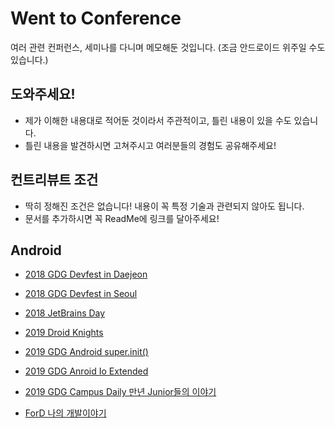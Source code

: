 # Went to Conference
여러 관련 컨퍼런스, 세미나를 다니며 메모해둔 것입니다. (조금 안드로이드 위주일 수도 있습니다.)
## 도와주세요!
* 제가 이해한 내용대로 적어둔 것이라서 주관적이고, 틀린 내용이 있을 수도 있습니다. 
* 틀린 내용을 발견하시면 고쳐주시고 여러분들의 경험도 공유해주세요!

## 컨트리뷰트 조건
* 딱히 정해진 조건은 없습니다! 내용이 꼭 특정 기술과 관련되지 않아도 됩니다.
* 문서를 추가하시면 꼭 ReadMe에 링크를 달아주세요!

## Android
* [2018 GDG Devfest in Daejeon](https://github.com/jinusong/Went-To-Conference/blob/master/2018/Devfest/2018%20GDG%20Devfest%20in%20Daejeon.md)

* [2018 GDG Devfest in Seoul](https://github.com/jinusong/Went-To-Conference/blob/master/2018/Devfest/2018%20GDG%20Devfest%20in%20Seoul.md)

* [2018 JetBrains Day](https://github.com/jinusong/Went-To-Conference/blob/master/2018/JetBrainDay/2018%20JetBrains%20Day.md)

* [2019 Droid Knights](https://github.com/jinusong/Went-To-Conference/blob/master/2019/Droid%20Knights/2019%20Droid%20Knights.md)

* [2019 GDG Android super.init()](https://github.com/jinusong/Went-To-Conference/blob/master/2019/Super%20Init/2019%20GDG%20Android%20super.init().md)

* [2019 GDG Anroid Io Extended](https://github.com/jinusong/Went-To-Conference/blob/master/2019/Io%20Extended/2019%20GDG%20Anroid%20Io%20Extended.md)

* [2019 GDG Campus Daily 만년 Junior들의 이야기](https://github.com/jinusong/Went-To-Conference/blob/master/2019/Delhi%20Manju/2019%20GDG%20Campus%20Daily%20%EB%A7%8C%EB%85%84%20Junior%EB%93%A4%EC%9D%98%20%EC%9D%B4%EC%95%BC%EA%B8%B0%20:%20%EB%8D%B8%EB%A6%AC%EB%A7%8C%EC%A3%BC.md)

* [ForD 나의 개발이야기](https://github.com/jinusong/Went-To-Conference/blob/master/2019/My%20DevelopStory/ForD%20%EB%82%98%EC%9D%98%20%EA%B0%9C%EB%B0%9C%EC%9D%B4%EC%95%BC%EA%B8%B0.md)



